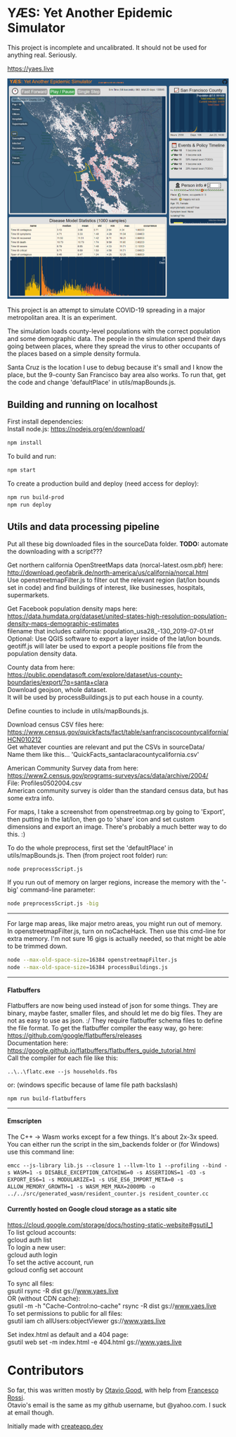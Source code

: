 # YÆS: Yet Another Epidemic Simulator
This project is incomplete and uncalibrated. It should not be used for anything real. Seriously.

https://yaes.live

![Screenshot of the simulator](screenshots/EpidemicSim09.png)

This project is an attempt to simulate COVID-19 spreading in a major metropolitan area. It is an experiment.

The simulation loads county-level populations with the correct population and some demographic data. The people in the simulation spend their days going between places, where they spread the virus to other occupants of the places based on a simple density formula.

Santa Cruz is the location I use to debug because it's small and I know the place, but the 9-county San Francisco bay area also works. To run that, get the code and change 'defaultPlace' in utils/mapBounds.js.

## Building and running on localhost

First install dependencies:  
Install node.js: https://nodejs.org/en/download/
```sh
npm install
```

To build and run:

```sh
npm start
```

To create a production build and deploy (need access for deploy):

```sh
npm run build-prod
npm run deploy
```

## Utils and data processing pipeline
Put all these big downloaded files in the sourceData folder. **TODO:** automate the downloading with a script???

Get northern california OpenStreetMaps data (norcal-latest.osm.pbf) here: http://download.geofabrik.de/north-america/us/california/norcal.html  
Use openstreetmapFilter.js to filter out the relevant region (lat/lon bounds set in code) and find buildings of interest, like businesses, hospitals, supermarkets.  

Get Facebook population density maps here: https://data.humdata.org/dataset/united-states-high-resolution-population-density-maps-demographic-estimates  
filename that includes california: population_usa28_-130_2019-07-01.tif  
Optional: Use QGIS software to export a layer inside of the lat/lon bounds.  
geotiff.js will later be used to export a people positions file from the population density data.  

County data from here: https://public.opendatasoft.com/explore/dataset/us-county-boundaries/export/?q=santa+clara  
Download geojson, whole dataset.  
It will be used by processBuildings.js to put each house in a county.  

Define counties to include in utils/mapBounds.js.

Download census CSV files here: https://www.census.gov/quickfacts/fact/table/sanfranciscocountycalifornia/HCN010212  
Get whatever counties are relevant and put the CSVs in sourceData/  
Name them like this... 'QuickFacts_santaclaracountycalifornia.csv'  

American Community Survey data from here: https://www2.census.gov/programs-surveys/acs/data/archive/2004/  
File: Profiles0502004.csv  
American community survey is older than the standard census data, but has some extra info.  

For maps, I take a screenshot from openstreetmap.org by going to 'Export', then putting in the lat/lon, then go to 'share' icon and set custom dimensions and export an image. There's probably a much better way to do this. :)  

To do the whole preprocess, first set the 'defaultPlace' in utils/mapBounds.js. Then (from project root folder) run:
```sh
node preprocessScript.js
```
If you run out of memory on larger regions, increase the memory with the '-big' command-line parameter:
```sh
node preprocessScript.js -big
```

-----------------------

For large map areas, like major metro areas, you might run out of memory. In openstreetmapFilter.js, turn on noCacheHack. Then use this cmd-line for extra memory. I'm not sure 16 gigs is actually needed, so that might be able to be trimmed down.

```sh
node --max-old-space-size=16384 openstreetmapFilter.js
node --max-old-space-size=16384 processBuildings.js
```

-----------------------
#### Flatbuffers
Flatbuffers are now being used instead of json for some things. They are binary, maybe faster, smaller files, and should let me do big files. They are not as easy to use as json. :/ They require flatbuffer schema files to define the file format. To get the flatbuffer compiler the easy way, go here:  
https://github.com/google/flatbuffers/releases  
Documentation here:  
https://google.github.io/flatbuffers/flatbuffers_guide_tutorial.html  
Call the compiler for each file like this:  
```
..\..\flatc.exe --js households.fbs
```
or: (windows specific because of lame file path backslash)  
```
npm run build-flatbuffers
```

-----------------------
#### Emscripten
The C++ -> Wasm works except for a few things. It's about 2x-3x speed.  
You can either run the script in the sim_backends folder or (for Windows) use this command line:
```
emcc --js-library lib.js --closure 1 --llvm-lto 1 --profiling --bind -s WASM=1 -s DISABLE_EXCEPTION_CATCHING=0 -s ASSERTIONS=1 -O3 -s EXPORT_ES6=1 -s MODULARIZE=1 -s USE_ES6_IMPORT_META=0 -s ALLOW_MEMORY_GROWTH=1 -s WASM_MEM_MAX=2000Mb -o ../../src/generated_wasm/resident_counter.js resident_counter.cc
```

#### Currently hosted on Google cloud storage as a static site
https://cloud.google.com/storage/docs/hosting-static-website#gsutil_1  
To list gcloud accounts:  
gcloud auth list  
To login a new user:  
gcloud auth login  
To set the active account, run  
gcloud config set account <account>  

To sync all files:  
gsutil rsync -R dist gs://www.yaes.live  
OR (without CDN cache):  
gsutil -m -h "Cache-Control:no-cache" rsync -R dist gs://www.yaes.live  
To set permissions to public for all files:  
gsutil iam ch allUsers:objectViewer gs://www.yaes.live  

Set index.html as default and a 404 page:  
gsutil web set -m index.html -e 404.html gs://www.yaes.live  


# Contributors

So far, this was written mostly by [Otavio Good](https://github.com/otaviogood), with help from [Francesco Rossi](https://github.com/redsh).  
Otavio's email is the same as my github username, but @yahoo.com. I suck at email though.  


Initially made with [createapp.dev](https://createapp.dev/)

